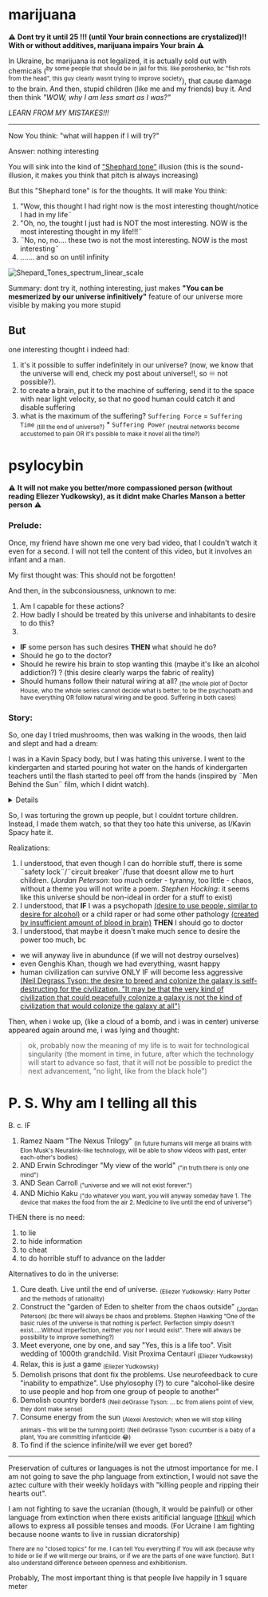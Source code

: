 # marijuana

⚠️ **Dont try it until 25 !!! (until Your brain connections are crystalized)!! With or without additives, marijuana impairs Your brain** ⚠️

In Ukraine, bc marijuana is not legalized, it is actually sold out with chemicals (<sup>by some people that should be in jail for this. like poroshenko, bc "fish rots from the head", this guy clearly wasnt trying to improve society</sup>), that cause damage to the brain. And then, stupid children (like me and my friends) buy it. And then think *"WOW, why I am less smart as I was?"*

*LEARN FROM MY MISTAKES!!!*

--------

Now You think: "what will happen if I will try?"

Answer: nothing interesting

You will sink into the kind of ["Shephard tone"](https://en.m.wikipedia.org/wiki/Shepard_tone) illusion (this is the sound-illusion, it makes you think that pitch is always increasing)

But this "Shephard tone" is for the thoughts. It will make You think:

1. "Wow, this thought I had right now is the most interesting thought/notice I had in my life¨
2. "Oh, no, the tought I just had is NOT the most interesting. NOW is the most interesting thought in my life!!!¨
3. ¨No, no, no.... these two is not the most interesting. NOW is the most interesting¨
4. ....... and so on until infinity

![Shepard_Tones_spectrum_linear_scale](https://user-images.githubusercontent.com/7573215/233840358-6e453cb9-545d-4a61-b64c-ba4c280c66f3.png)

Summary: dont try it, nothing interesting, just makes **"You can be mesmerized by our universe infinitively"** feature of our universe more visible by making you more stupid

## But

one interesting thought i indeed had:

1. it's it possible to suffer indefinitely in our universe? (now, we know that the universe will end, check my post about universe!!, so ♾️ not possible?).
1. to create a brain, put it to the machine of suffering, send it to the space with near light velocity, so that no good human could catch it and disable suffering
1. what is the maximum of the suffering? `Suffering Force` = `Suffering Time` <sub>(till the end of universe?)</sub> * `Suffering Power` <sub>(neutral networks become accustomed to pain OR it's possible to make it novel all the time?)</sub>

# psylocybin

⚠️ **It will not make you better/more compassioned person (without reading Eliezer Yudkowsky), as it didnt make Charles Manson a better person** ⚠️

### Prelude: 

Once, my friend have shown me one very bad video, that I couldn't watch it even for a second. I will not tell the content of this video, but it involves an infant and a man.

My first thought was: This should not be forgotten!

And then, in the subconsiousness, unknown to me:
1. Am I capable for these actions?
2. How badly I should be treated by this universe and inhabitants to desire to do this?
3. 
  - **IF** some person has such desires **THEN** what should he do?
  - Should he go to the doctor?
  - Should he rewire his brain to stop wanting this (maybe it's like an alcohol addiction?) ? (this desire clearly warps the fabric of reality)
  - Should humans follow their natural wiring at all? <sub>(the whole plot of Doctor House, who the whole series cannot decide what is better: to be the psychopath and have everything OR follow natural wiring and be good. Suffering in both cases)</sub>

### Story:

So, one day I tried mushrooms, then was walking in the woods, then laid and slept and had a dream:

I was in a Kavin Spacy body, but I was hating this universe. I went to the kindergarten and started pouring hot water on the hands of kindergarten teachers until the flash started to peel off from the hands (inspired by ¨Men Behind the Sun¨ film, which I didnt watch). 

<details>
https://user-images.githubusercontent.com/7573215/233848206-ed86d88e-5924-43f0-bb6a-b234b36e1684.jpg
</details>

So, I was torturing the grown up people, but I couldnt torture children. Instead, I made them watch, so that they too hate this universe, as I/Kavin Spacy hate it.

Realizations:

1. I understood, that even though I can do horrible stuff, there is some ¨safety lock¨/¨circuit breaker¨/fuse that doesnt allow me to hurt children. (*Jordan Peterson*: too much order - tyranny, too little - chaos, without a theme you will not write a poem. *Stephen Hocking*: it seems like this universe should be non-ideal in order for a stuff to exist)
2. I understood, that **IF** I was a psychopath [(desire to use people, similar to desire for alcohol)](https://www.youtube.com/watch?v=bdPMUX8_8Ms) or a child raper or had some other pathology [(created by insufficient amount of blood in brain)](https://www.youtube.com/watch?v=esPRsT-lmw8) **THEN** I should go to doctor
3. I understood, that maybe it doesn't make much sence to desire the power too much, bc
  - we will anyway live in abundunce (if we will not destroy ourselves)
  - even Genghis Khan, though we had everything, wasnt happy
  - human civilization can survive ONLY IF will become less aggressive [(Neil Degrass Tyson: the desire to breed and colonize the galaxy is self-destructing for the civilization. "It may be that the very kind of civilization that could peacefully colonize a galaxy is not the kind of civilization that would colonize the galaxy at all")](https://www.youtube.com/watch?v=cDut-A2GtLA)


Then, when i woke up, (like a cloud of a bomb, and i was in center) universe appeared again around me, i was lying and thought:

> ok, probably now the meaning of my life is to wait for technological singularity (the moment in time, in future, after which the technology will start to advance so fast, that it will not be possible to predict the next advancement, "no light, like from the black hole") 

# P. S. Why am I telling all this

B. c. IF 

1. Ramez Naam "The Nexus Trilogy" <sub>(in future humans will merge all brains with Elon Musk's Neuralink-like technology, will be able to show videos with past, enter each-other's bodies)</sub> 
2. AND Erwin Schrodinger "My view of the world" <sub> ("in truth there is only one mind")</sub> 
3. AND Sean Carroll <sub>("universe and we will not exist forever.")</sub>
4. AND Michio Kaku <sub>("do whatever you want, you will anyway someday have 1. The device that makes the food from the air 2. Medicine to live until the end of universe")</sub> 

THEN there is no need:


1. to lie 
2. to hide information 
3. to cheat 
4. to do horrible stuff to advance on the ladder

Alternatives to do in the universe:

1. Cure death. Live until the end of universe. <sub>(Eliezer Yudkowsky: Harry Potter and the methods of rationality)</sub>
2. Construct the "garden of Eden to shelter from the chaos outside" <sub>(Jordan Peterson) (bc there will always be chaos and problems. Stephen Hawking “One of the basic rules of the universe is that nothing is perfect. Perfection simply doesn't exist.....Without imperfection, neither you nor I would exist”. There will always be possibility to improve something?)</sub>
3. Meet everyone, one by one, and say "Yes, this is a life too". Visit wedding of 1000th grandchild. Visit Proxima Centauri <sub>(Eliezer Yudkowsky)</sub>
4. Relax, this is just a game <sub>(Eliezer Yudkowsky)</sub>
5. Demolish prisons that dont fix the problems. Use neurofeedback to cure "inability to empathize". Use phylosophy (?) to cure "alcohol-like desire to use people and hop from one group of people to another"
6. Demolish country borders <sub>(Neil deGrasse Tyson: ... bc from aliens point of view, they dont make sense)<sub>
7. Consume energy from the sun <sub>(Alexei Arestovich: when we will stop killing animals - this will be the turning point)</sub> <sub>(Neil deGrasse Tyson: cucumber is a baby of a plant, You are committing infanticide 😂)</sub>
8. To find if the science infinite/will we ever get bored? 
  
----------
  
Preservation of cultures or languages is not the utmost importance for me. I am not going to save the php language from extinction, I would not save the aztec culture with their weekly holidays with "killing people and ripping their hearts out".

I am not fighting to save the ucranian (though, it would be painful) or other language from extinction when there exists aritificial language [Ithkuil](https://en.m.wikipedia.org/wiki/Ithkuil) which allows to express all possible tenses and moods. (For Ucraine I am fighting because noone wants to live in russian dicratorship)

<sub>There are no "closed topics" for me. I can tell You everything if You will ask (because why to hide or lie if we will merge our brains, or if we are the parts of one wave function). But I also understand difference between openness and exhibitionism.</sub>

Probably, The most important thing is that people live happily in 1 square meter
